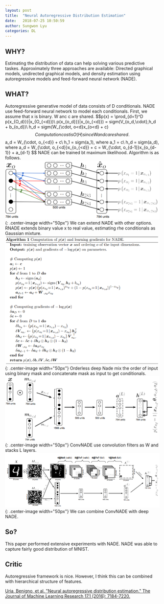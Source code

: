 ```yaml
---
layout: post
title:  "Neural Autoregressive Distribution Estimation"
date:   2018-07-25 10:50:59
author: Sungwon Lyu
categories: DL
---
```


## WHY? 
Estimating the distribution of data can help solving various predictive taskes. Approximately three approaches are available: Directed graphical models, undirected graphical models, and density estimation using autoregressive models and feed-forward neural network (NADE).

## WHAT?
Autoregressive generative model of data consists of D conditionals. NADE use feed-forward neural network to model each conditionals. First, we assume that x is binary. W anc c are shared. 
$$p(x) = \prod_{d=1}^D p(x_{O_d}}}|x_{O_{<d}})\\
p(x_{o_d}}}|x_{o_{<d}}) = sigm(V_{o_d,\cdot},h_d + b_{o_d})\\
h_d = sigm(W_{\cdot, o<d}x_{o<d} + c)
$$
Computation cost is O(H) since W and c are shared. 
$$a_d = W_{\cdot, o_{<d}} + c\\
h_1 = sigm(a_1), where a_1 = c\\
h_d = sigm(a_d), where a_d = W_{\cdot, o_{<d}}x_{o_{<d}} + c = W_{\cdot, o_{d-1}}x_{o_{d-1}} + a_{d-1}
$$
NADE can be trained bt maximum likelihood. Algorithm is as follows.
![image](/assets/images/nade1.png){: .center-image width="50px"}
We can extend NADE with other options. RNADE extends binary value x to real value, estimating rhe conditionals as Gaussian mixture. 
![image](/assets/images/nade2.png){: .center-image width="50px"}
Orderless deep Nade mix the order of input using binary mask and concatenate mask as input to get conditionals. 
![image](/assets/images/nade3.png){: .center-image width="50px"}
ConvNADE use convolution filters as W and stacks L layers. 
![image](/assets/images/nade4.png){: .center-image width="50px"}
We can combine ConvNADE with deep NADE.

## So?
This paper performed extensive experiments with NADE. NADE was able to capture fairly good distribution of MNIST. 

## Critic
Autoregressive framework is nice. However, I think this can be combined with hierarchical structure of features. 

[Uria, Benigno, et al. "Neural autoregressive distribution estimation." The Journal of Machine Learning Research 17.1 (2016): 7184-7220.](http://www.jmlr.org/papers/volume17/16-272/16-272.pdf)